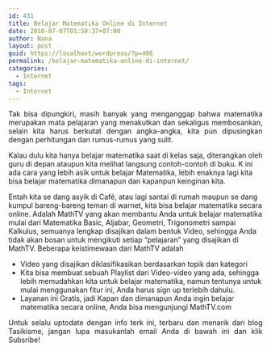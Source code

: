 ```yaml
---
id: 431
title: Belajar Matematika Online di Internet
date: 2010-07-07T01:59:37+07:00
author: Nana
layout: post
guid: https://localhost/wordpress/?p=406
permalink: /belajar-matematika-online-di-internet/
categories:
  - Internet
tags:
  - Internet
---
```

<p style="text-align: justify;">
  Tak bisa dipungkiri, masih banyak yang menganggap bahwa matematika merupakan mata pelajaran yang menakutkan dan sekaligus membosankan, selain kita harus berkutat dengan angka-angka, kita pun dipusingkan dengan perhitungan dan rumus-rumus yang sulit.
</p>

Kalau dulu kita hanya belajar matematika saat di kelas saja, diterangkan oleh guru di depan ataupun kita melihat langsung contoh-contoh di buku. K ini ada cara yang lebih asik untuk belajar Matematika, lebih enaknya lagi kita bisa belajar matematika dimanapun dan kapanpun keinginan kita.

Entah kita se dang asyik di Café, atau lagi santai di rumah maupun se dang kumpul bareng-bareng teman di warnet, kita bisa belajar matematika secara online. Adalah MathTV yang akan membantu Anda untuk belajar matematika mulai dari Matematika Basic, Aljabar, Geometri, Trigonometri sampai Kalkulus, semuanya lengkap disajikan dalam bentuk Video, sehingga Anda tidak akan bosan untuk mengikuti setiap “pelajaran” yang disajikan di MathTV. Beberapa keistimewaan dari MathTV adalah

  * Video yang disajikan diklasifikasikan berdasarkan topik dan kategori
  * Kita bisa membuat sebuah Playlist dari Video-video yang ada, sehingga lebih memudahkan kita untuk belajar matematika, namun tentunya untuk mulai menggunakan fitur ini, Anda harus sign up terlebih dahulu.
  * Layanan ini Gratis, jadi Kapan dan dimanapun Anda ingin belajar matematika secara online, Anda bisa mengunjungi MathTV.com

<p style="text-align: justify;">
  Untuk selalu uptodate dengan info terk ini, terbaru dan menarik dari blog Tasikisme, jangan lupa masukanlah email Anda di bawah ini dan klik Subsribe!
</p>